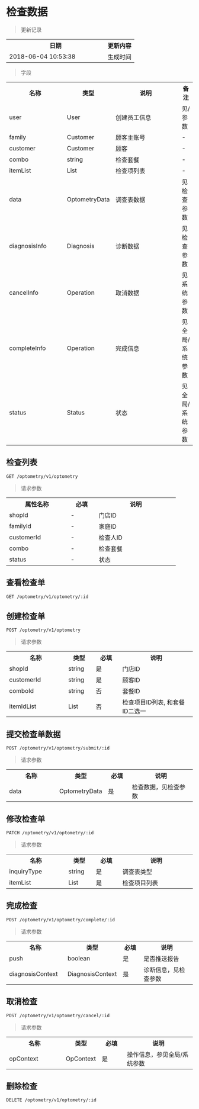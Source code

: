 # 检查数据

> 更新记录

<table>
    <tr>
        <th style="width:250px;">日期</th>
        <th>更新内容</th>
    </tr>
    <tr>
        <td>2018-06-04 10:53:38</td>
        <td>生成时间</td>
    </tr>
</table>

> 字段

<table>
    <tr>
        <th style="width:150px;">名称</th>
        <th style="width:60px;">类型</th>
        <th style="width:200px;">说明</th>
        <th>备注</th>
    </tr>
    <tr>
        <td>user</td>
        <td>User</td>
        <td>创建员工信息</td>
        <td>见/参数</td>
    </tr>
    <tr>
        <td>family</td>
        <td>Customer</td>
        <td>顾客主账号</td>
        <td>-</td>
    </tr>
    <tr>
        <td>customer</td>
        <td>Customer</td>
        <td>顾客</td>
        <td>-</td>
    </tr>
    <tr>
        <td>combo</td>
        <td>string</td>
        <td>检查套餐</td>
        <td>-</td>
    </tr>
    <tr>
        <td>itemList</td>
        <td>List<String></td>
        <td>检查项列表</td>
        <td>-</td>
    </tr>
    <tr>
        <td>data</td>
        <td>OptometryData</td>
        <td>调查表数据</td>
        <td>见检查参数</td>
    </tr>
    <tr>
        <td>diagnosisInfo</td>
        <td>Diagnosis</td>
        <td>诊断数据</td>
        <td>见检查参数</td>
    </tr>
    <tr>
        <td>cancelInfo</td>
        <td>Operation</td>
        <td>取消数据</td>
        <td>见系统参数</td>
    </tr>
    <tr>
        <td>completeInfo</td>
        <td>Operation</td>
        <td>完成信息</td>
        <td>见全局/系统参数</td>
    </tr>
    <tr>
        <td>status</td>
        <td>Status</td>
        <td>状态</td>
        <td>见全局/系统参数</td>
    </tr>
</table>

## 检查列表

```
GET /optometry/v1/optometry
```
> 请求参数

<table>
    <tr>
        <th style="width:150px;">属性名称</th>
        <th style="width:60px;">必填</th>
        <th style="width:200px;">说明</th>
    </tr>
    <tr>
        <td>shopId</td>
        <td>-</td>
        <td>门店ID</td>
    </tr>
    <tr>
        <td>familyId</td>
        <td>-</td>
        <td>家庭ID</td>
    </tr>
    <tr>
        <td>customerId</td>
        <td>-</td>
        <td>检查人ID</td>
    </tr>
    <tr>
        <td>combo</td>
        <td>-</td>
        <td>检查套餐</td>
    </tr>
    <tr>
        <td>status</td>
        <td>-</td>
        <td>状态</td>
    </tr>
</table>

## 查看检查单

```
GET /optometry/v1/optometry/:id
```

## 创建检查单

```
POST /optometry/v1/optometry
```

>请求参数
<table>
    <tr>
        <th style="width:150px;">名称</th>
        <th style="width:60px;">类型</th>
        <th style="width:60px;">必填</th>
        <th style="width:200px;">说明</th>
    </tr>
    <tr>
        <td>shopId</td>
        <td>string</td>
        <td>是</td>
        <td>门店ID</td>
    </tr>
    <tr>
        <td>customerId</td>
        <td>string</td>
        <td>是</td>
        <td>顾客ID</td>
    </tr>
    <tr>
        <td>comboId</td>
        <td>string</td>
        <td>否</td>
        <td>套餐ID</td>
    </tr>
    <tr>
        <td>itemIdList</td>
        <td>List<String></td>
        <td>否</td>
        <td>检查项目ID列表, 和套餐ID二选一</td>
    </tr>
</table>

## 提交检查单数据

```
POST /optometry/v1/optometry/submit/:id
```

>请求参数
<table>
    <tr>
        <th style="width:150px;">名称</th>
        <th style="width:60px;">类型</th>
        <th style="width:60px;">必填</th>
        <th style="width:200px;">说明</th>
    </tr>
    <tr>
        <td>data</td>
        <td>OptometryData</td>
        <td>是</td>
        <td>检查数据，见检查参数</td>
    </tr>
</table>

## 修改检查单

```
PATCH /optometry/v1/optometry/:id
```

>请求参数
<table>
    <tr>
        <th style="width:150px;">名称</th>
        <th style="width:60px;">类型</th>
        <th style="width:60px;">必填</th>
        <th style="width:200px;">说明</th>
    </tr>
    <tr>
        <td>inquiryType</td>
        <td>string</td>
        <td>是</td>
        <td>调查表类型</td>
    </tr>
    <tr>
        <td>itemList</td>
        <td>List<String></td>
        <td>是</td>
        <td>检查项目列表</td>
    </tr>
</table>

## 完成检查

```
POST /optometry/v1/optometry/complete/:id
```

>请求参数
<table>
    <tr>
        <th style="width:150px;">名称</th>
        <th style="width:60px;">类型</th>
        <th style="width:60px;">必填</th>
        <th style="width:200px;">说明</th>
    </tr>
    <tr>
        <td>push</td>
        <td>boolean</td>
        <td>是</td>
        <td>是否推送报告</td>
    </tr>
    <tr>
        <td>diagnosisContext</td>
        <td>DiagnosisContext</td>
        <td>是</td>
        <td>诊断信息，见检查参数</td>
    </tr>
</table>

## 取消检查

```
POST /optometry/v1/optometry/cancel/:id
```

>请求参数
<table>
    <tr>
        <th style="width:150px;">名称</th>
        <th style="width:60px;">类型</th>
        <th style="width:60px;">必填</th>
        <th style="width:200px;">说明</th>
    </tr>
    <tr>
        <td>opContext</td>
        <td>OpContext</td>
        <td>是</td>
        <td>操作信息，参见全局/系统参数</td>
    </tr>
</table>

## 删除检查

```
DELETE /optometry/v1/optometry/:id
```